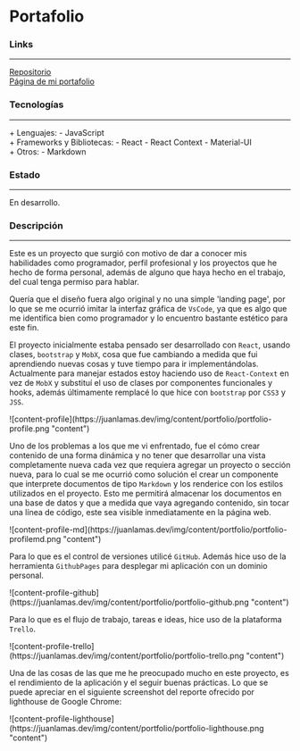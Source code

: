 # Portafolio

### Links

---

[Repositorio](https://github.com/cococov/portfolio)<br/>
[Página de mi portafolio](https://juanlamas.dev/)

### Tecnologías

---

<div class="list-super-index">
+ Lenguajes:
 - JavaScript
</div>

<div class="list-super-index">
+ Frameworks y Bibliotecas:
 - React
 - React Context
 - Material-UI
</div>

<div class="list-super-index">
+ Otros:
 - Markdown
</div>

### Estado

---

En desarrollo.

### Descripción

---

Este es un proyecto que surgió con motivo de dar a conocer mis habilidades como programador, perfil profesional y los proyectos que he hecho de forma personal, además de alguno que haya hecho en el trabajo, del cual tenga permiso para hablar.

Quería que el diseño fuera algo original y no una simple 'landing page', por lo que se me ocurrió imitar la interfaz gráfica de ``VsCode``, ya que es algo que me identifica bien como programador y lo encuentro bastante estético para este fin.

El proyecto inicialmente estaba pensado ser desarrollado con ``React``, usando clases, ``bootstrap`` y ``MobX``, cosa que fue cambiando a medida que fui aprendiendo nuevas cosas y tuve tiempo para ir implementándolas. Actualmente para manejar estados estoy haciendo uso de ``React-Context`` en vez de ``MobX`` y substituí el uso de clases por componentes funcionales y hooks, además últimamente remplacé lo que hice con ``bootstrap`` por ``CSS3`` y ``JSS``.

<div class="img-content-div">
![content-profile](https://juanlamas.dev/img/content/portfolio/portfolio-profile.png "content")
</div>

Uno de los problemas a los que me vi enfrentado, fue el cómo crear contenido de una forma dinámica y no tener que desarrollar una vista completamente nueva cada vez que requiera agregar un proyecto o sección nueva, para lo cual se me ocurrió como solución el crear un componente que interprete documentos de tipo ``Markdown`` y los renderice con los estilos utilizados en el proyecto. Esto me permitirá almacenar los documentos en una base de datos y que a medida que vaya agregando contenido, sin tocar una línea de código, este sea visible inmediatamente en la página web.

<div class="img-content-div">
![content-profile-md](https://juanlamas.dev/img/content/portfolio/portfolio-profilemd.png "content")
</div>

Para lo que es el control de versiones utilicé ``GitHub``. Además hice uso de la herramienta ``GithubPages`` para desplegar mi aplicación con un dominio personal.

<div class="img-content-div">
![content-profile-github](https://juanlamas.dev/img/content/portfolio/portfolio-github.png "content")
</div>

Para lo que es el flujo de trabajo, tareas e ideas, hice uso de la plataforma ``Trello``.

<div class="img-content-div">
![content-profile-trello](https://juanlamas.dev/img/content/portfolio/portfolio-trello.png "content")
</div>

Una de las cosas de las que me he preocupado mucho en este proyecto, es el rendimiento de la aplicación y el seguir buenas prácticas. Lo que se puede apreciar en el siguiente screenshot del reporte ofrecido por lighthouse de Google Chrome:

<div class="img-content-div">
![content-profile-lighthouse](https://juanlamas.dev/img/content/portfolio/portfolio-lighthouse.png "content")
</div>
